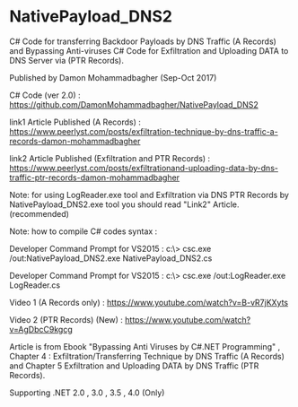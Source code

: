 # NativePayload_DNS2 
 C# Code for transferring Backdoor Payloads by DNS Traffic (A Records) and Bypassing Anti-viruses 
 C# Code for Exfiltration and Uploading DATA to DNS Server via (PTR Records).
 
 Published by Damon Mohammadbagher (Sep-Oct 2017)
 
 C# Code (ver 2.0) : https://github.com/DamonMohammadbagher/NativePayload_DNS2
 
 link1 Article Published (A Records) : https://www.peerlyst.com/posts/exfiltration-technique-by-dns-traffic-a-records-damon-mohammadbagher
 
 link2 Article Published (Exfiltration and PTR Records) : https://www.peerlyst.com/posts/exfiltrationand-uploading-data-by-dns-traffic-ptr-records-damon-mohammadbagher
 
 Note: for using LogReader.exe tool and Exfiltration via DNS PTR Records by NativePayload_DNS2.exe tool you should read "Link2" Article. (recommended)
 
 Note: how to compile C# codes syntax :
 
 Developer Command Prompt for VS2015 : c:\\> csc.exe  /out:NativePayload_DNS2.exe   NativePayload_DNS2.cs
 
 Developer Command Prompt for VS2015 : c:\\> csc.exe  /out:LogReader.exe   LogReader.cs
 
 Video 1 (A Records only) :  https://www.youtube.com/watch?v=B-vR7jKXyts
 
 Video 2 (PTR Records) (New) :  https://www.youtube.com/watch?v=AgDbcC9kgcg
 
 Article is from Ebook "Bypassing Anti Viruses by C#.NET Programming" , Chapter 4 : Exfiltration/Transferring Technique by DNS Traffic (A Records) and Chapter 5 Exfiltration and Uploading DATA by DNS Traffic (PTR Records).
 
 Supporting .NET 2.0 , 3.0 , 3.5 , 4.0 (Only)
 
